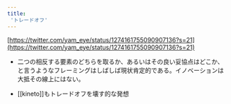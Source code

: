```yaml
---
title:
 'トレードオフ'
---
```


[https://twitter.com/yam_eye/status/1274161755090907136?s=21](https://twitter.com/yam_eye/status/1274161755090907136?s=21)
- 二つの相反する要素のどちらを取るか、あるいはその良い妥協点はどこか、と言うようなフレーミングはしばしば現状肯定的である。イノベーションは大抵その線上にはない。

- [[kineto]]もトレードオフを壊す的な発想
